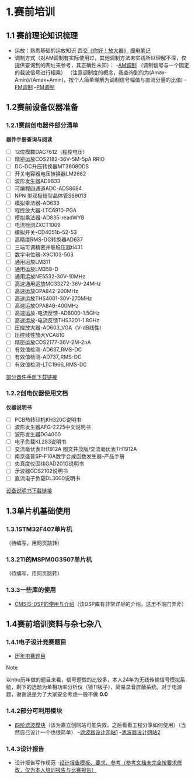 # 1.赛前培训
## 1.1 赛前理论知识梳理
- 运放：熟悉基础的运放知识
[西交《你好！放大器》](https://ycnsiyj25rbf.feishu.cn/record/O5WMrARGpeajcZcYnSTcFt5Pndk)
[模电笔记](https://shiranui1120.github.io/Orange.github.io/post/mo-dian-bi-ji.html)
- 调制方式（对AM调制有实际使用过，其他调制方法未实践所以理解不深，仅提供查询到的网址来参考，其正确性未知）：
-[AM调制](https://zhuanlan.zhihu.com/p/644732273) （调制信号与一个固定的载波信号进行相乘）
（注意调制度的概念，我查询到的为(Amax-Amin)/(Amax+Amin)，按个人简单理解为调制信号幅值与直流分量的比值)
-[FM调制](https://blog.csdn.net/weixin_66634995/article/details/135971957)
-[PM调制](https://blog.csdn.net/m0_37803477/article/details/131796491?ops_request_misc=%257B%2522request%255Fid%2522%253A%2522dbe12aa679d2fe3b9010dd51308f6230%2522%252C%2522scm%2522%253A%252220140713.130102334..%2522%257D&request_id=dbe12aa679d2fe3b9010dd51308f6230&biz_id=0&utm_medium=distribute.pc_search_result.none-task-blog-2~all~sobaiduend~default-1-131796491-null-null.142^v102^pc_search_result_base2&utm_term=PM%E8%B0%83%E5%88%B6&spm=1018.2226.3001.4187)
## 1.2赛前设备仪器准备
### 1.2.1赛前创电器件部分清单
  **器件手册查询与阅读**
- [ ] 12位模数DAC7612（程控电压）                     
- [ ] 精密运放COS2182-36V-5M-5pA RRIO
- [ ] DC-DC升压转换器MT3608DDS
- [ ] 开关电容器电压转换器LM2662
- [ ] 波形发生器AD9833
- [ ] 可编程四通道ADC-ADS8684
- [ ] NPN 型双极结型晶体管SS9013
- [ ] 模拟乘法器-AD633
- [ ] 程控放大器-LTC6910-PGA
- [ ] 模拟乘法器-AD835-readWYB
- [ ] 电流检测ZXCT1009
- [ ] 模拟开关-CD4051b-52-53
- [ ] 高精度RMS-DC转换器AD637
- [ ] 三端可调精密并联稳压器tl431
- [ ] 数字电位器-X9C103-503
- [ ] 通用运放LM311
- [ ] 通用运放LM358-D
- [ ] 通用运放NE5532-30V-10MHz
- [ ] 高速通用运放MC33272-36V-24MHz 
- [ ] 高速运放OPA842-200MHz 
- [ ] 高速运放THS4001-30V-270MHz
- [ ] 高速运放OPA846-400MHz 
- [ ] 高速运放-电流反馈-AD8000-1.5GHz
- [ ] 高速运放-电流反馈THS3201-1.8GHz
- [ ] 压控放大器-AD603_VGA（V-dB线性）
- [ ] 压控线性放大VCA810
- [ ] 精密运放COS2177-36V-2M-2nA 
- [ ] 有效值检测-AD637_RMS-DC
- [ ] 有效值检测-AD737_RMS-DC
- [ ] 有效值检测-LTC1966_RMS-DC

[部分器件手册下载链接](https://ycnsiyj25rbf.feishu.cn/wiki/Q2y6wSN0PiJ85NkRLdqczMM8nzh#share-TyRodUH6joHCC8xl4JHcO3pYnNg)
### 1.2.2创电仪器使用文档
  **仪器说明书**
- [ ] PCB热转印机KH320C说明书                     
- [ ] 波形发生器AFG-2225中文说明书
- [ ] 波形发生器DG4000
- [ ] 电子负载KL283说明书
- [ ] 交流毫伏表TH1912A 图文并茂版/交流毫伏表TH1912A
- [ ] 南京盛普SP-F10A数字合成函数发生器-产品手册
- [ ] 失真度仪固纬GAD201G说明书
- [ ] 示波器GDS2102说明书
- [ ] 直流电子负载DL3000说明书

[设备说明书下载链接](https://ycnsiyj25rbf.feishu.cn/wiki/Q2y6wSN0PiJ85NkRLdqczMM8nzh#share-KgYmdyMhtoeMnRxHF37cKVQgnwc)
## 1.3单片机基础使用
### 1.3.1STM32F407单片机
（待编写，用网页跳转）
### 1.3.2TI的MSPM0G3507单片机
（待编写，用网页跳转）
### 1.3.3一些库的使用
- [CMSIS-DSP的使用与介绍](https://arm-software.github.io/CMSIS-DSP)（该DSP库有非常详尽的介绍，这里不班门弄斧）
## 1.4赛前培训资料与杂七杂八
### 1.4.1电子设计竞赛题目
- [历年电赛题目](https://ycnsiyj25rbf.feishu.cn/wiki/Q2y6wSN0PiJ85NkRLdqczMM8nzh#share-CI6AdtCQSocEEsxYcjEcTTZ3nJe)
> [!NOTE]
> 以nbu历年做的题目来看，信号题做的比较多，本人24年为无线传输信号模拟系统，剩下的选题为单相功率分析仪（锁TI板子），简易录音屏蔽系统。对于电源题，谢谢说是为了大家安全考虑一般不做   **0.0**

### 1.4.2部分可利用模块
- [四阶滤波模块](https://pro.lceda.cn/editor#id=49eefc964ec04ce0b8576046c6b25045,tab=*ceafd680bea84109a16f879c25358e70@49eefc964ec04ce0b8576046c6b25045)（该为嘉立创网站可能失效，之后看看工程分享如何使用）（当然自己设计一个也很简单）
-[滤波器设计网站1](https://tools.analog.com/cn/filterwizard/)     -[滤波器设计网站2](https://webench.ti.com/filter-design-tool/filter-type)
### 1.4.3设计报告
- 设计报告写作规范
-[设计报告模板、要求、参考（参考文档未完全按要求修改，仅为本人培训报告与比赛报告）](https://ycnsiyj25rbf.feishu.cn/wiki/Q2y6wSN0PiJ85NkRLdqczMM8nzh#share-FIRRd0cTrobo3uxzYAQcRQRXnTb)